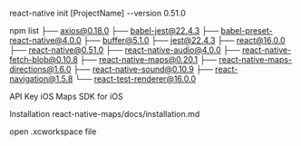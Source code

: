 react-native init [ProjectName] --version 0.51.0

npm list
├── axios@0.18.0
├── babel-jest@22.4.3
├── babel-preset-react-native@4.0.0
├── buffer@5.1.0
├── jest@22.4.3
├── react@16.0.0
├── react-native@0.51.0
├── react-native-audio@4.0.0
├── react-native-fetch-blob@0.10.8
├── react-native-maps@0.20.1
├── react-native-maps-directions@1.6.0
├── react-native-sound@0.10.9
├── react-navigation@1.5.8
└── react-test-renderer@16.0.0

API Key
iOS Maps SDK for iOS

Installation
react-native-maps/docs/installation.md

open .xcworkspace file
